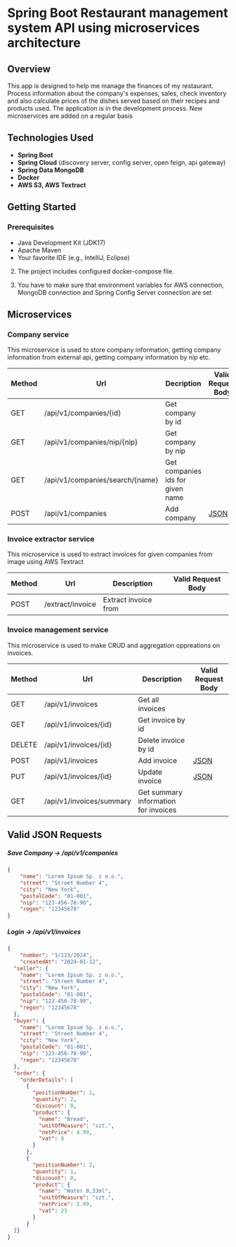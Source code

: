 # Spring Boot Restaurant management system API using microservices architecture
## Overview

This app is designed to help me manage the finances of my restaurant. Process information about the company's expenses, sales, check inventory and also calculate prices of the dishes served based on their recipes and products used. The application is in the development process. New microservices are added on a regular basis

## Technologies Used

- **Spring Boot**
- **Spring Cloud** (discovery server, config server, open feign, api gateway)
- **Spring Data MongoDB**
- **Docker**
- **AWS S3, AWS Textract**

## Getting Started

### Prerequisites

- Java Development Kit (JDK17)
- Apache Maven
- Your favorite IDE (e.g., IntelliJ, Eclipse)

2. The project includes configured docker-compose file.

3. You have to make sure that environment variables for AWS connection, MongoDB connection and Spring Config Server connection are set 


## Microservices

### Company service

This microservice is used to store company information, getting company information from external api, getting company information by nip etc.

| Method | Url | Decription | Valid Request Body | 
| ------ | --- | ---------- | --------------------------- |
| GET   | /api/v1/companies/{id} | Get company by id | |
| GET   | /api/v1/companies/nip/{nip} | Get company by nip | |
| GET   | /api/v1/companies/search/{name} | Get companies ids for given name | |
| POST   | /api/v1/companies | Add company | [JSON](#companyrequest) |

### Invoice extractor service

This microservice is used to extract invoices for given companies from image using AWS Textract

| Method | Url | Description | Valid Request Body |
| ------ | --- | ----------- | ------------------------- |
| POST    | /extract/invoice | Extract invoice from | |

### Invoice management service

This microservice is used to make CRUD and aggregation oppreations on invoices.

| Method | Url | Description | Valid Request Body |
| ------ | --- | ----------- | ------------------------- |
| GET    | /api/v1/invoices | Get all invoices | |
| GET    | /api/v1/invoices/{id} | Get invoice by id | |
| DELETE | /api/v1/invoices/{id} | Delete invoice by id | |
| POST   | /api/v1/invoices | Add invoice | [JSON](#invoicerequest) |
| PUT    | /api/v1/invoices/{id} | Update invoice | [JSON](#invoicerequest) |
| GET | /api/v1/invoices/summary | Get summary information for invoices | |


## Valid JSON Requests

##### <a id="companyrequest">Save Company -> /api/v1/companies</a>
```json
{
	"name": "Lorem Ipsum Sp. z o.o.",
	"street": "Street Number 4",
	"city": "New York",
	"postalCode": "01-001",
	"nip": "123-456-78-90",
	"regon": "12345678"
}
```

##### <a id="invoicerequest">Login -> /api/v1/invoices</a>
```json
{
	"number": "1/123/2024",
	"createdAt": "2024-01-12",
  "seller": {
  	"name": "Lorem Ipsum Sp. z o.o.",
  	"street": "Street Number 4",
  	"city": "New York",
  	"postalCode": "01-001",
  	"nip": "123-456-78-90",
  	"regon": "12345678"
  },
  "buyer": {
  	"name": "Lorem Ipsum Sp. z o.o.",
  	"street": "Street Number 4",
  	"city": "New York",
  	"postalCode": "01-001",
  	"nip": "123-456-78-90",
  	"regon": "12345678"
  },
  "order": {
    "orderDetails": [
      {
        "positionNumber": 1,
        "quantity": 2,
        "discount": 0,
        "product": {
          "name": "Bread",
          "unitOfMeasure": "szt.",
          "netPrice": 4.99,
          "vat": 8
        }
      },
      {
        "positionNumber": 2,
        "quantity": 1,
        "discount": 0,
        "product": {
          "name": "Water 0,33ml",
          "unitOfMeasure": "szt.",
          "netPrice": 2.99,
          "vat": 23
        }
      }
  ]}
}
```
